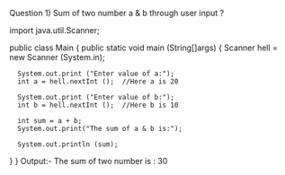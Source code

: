 Question 1)
Sum of two number a & b through user input ?

import java.util.Scanner;

public class Main
{
  public static void main (String[]args)
  {
    Scanner hell = new Scanner (System.in);
    
      System.out.print ("Enter value of a:");
      int a = hell.nextInt ();  //Here a is 20
      
      System.out.print ("Enter value of b:");
      int b = hell.nextInt ();  //Here b is 10
      
      int sum = a + b;
      System.out.print("The sum of a & b is:");
      
      System.out.println (sum);

  }
}
Output:-
The sum of two number is : 30
